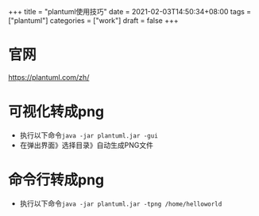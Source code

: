 +++
title = "plantuml使用技巧"
date = 2021-02-03T14:50:34+08:00
tags = ["plantuml"]
categories = ["work"]
draft = false
+++

# 官网
https://plantuml.com/zh/

# 可视化转成png

- 执行以下命令```java -jar plantuml.jar -gui```
- 在弹出界面》选择目录》自动生成PNG文件

# 命令行转成png
- 执行以下命令```java -jar plantuml.jar -tpng /home/helloworld```